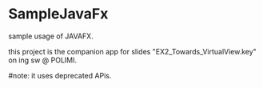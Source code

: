 # SampleJavaFx
sample usage of JAVAFX.

this project is the companion app for slides  "EX2_Towards_VirtualView.key" on ing sw @ POLIMI.


#note: it uses deprecated APis.
